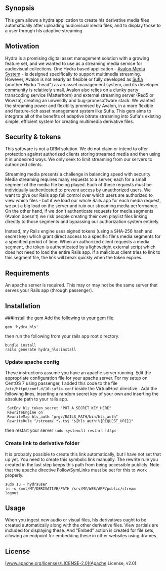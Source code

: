 
## Synopsis

This gem allows a hydra application to create hls derivative media files automatically after uploading audiovisual media files, and to display those to a user through hls adaptive streaming.

## Motivation

Hydra is a promising digital asset management solution with a growing feature set, and we wanted to use as a streaming media service for audiovisual collections. One Hydra based application - [Avalon Media System](https://github.com/avalonmediasystem) - is designed specifically to support multimedia streaming. However, Avalon is not nearly as flexible or fully developed as [Sufia](https://github.com/projecthydra/sufia) (another Hydra "head") as an asset management system, and its developer community is relatively small. Avalon also relies on a clunky party transcoding service (Matterhorn) and external streaming server (Red5 or Wowza), creating an unweildly and bug-pronesoftware stack. We wanted the streaming power and flexiblity promised by Avalon, in a more flexible and feature-rich asset management system like Sufia. This gem aims to integrate all of the benefits of adaptive bitrate streaming into Sufia's existing simple, efficient system for creating multimedia derivative files. 

## Security & tokens

This software is not a DRM solution. We do not claim or intend to offer protection against authorized clients storing streamed media and then using it in undesired ways. We only seek to limit streaming from our servers to authorized clients.

Streaming media presents a challenge in balancing speed with security. Media streaming requires many requests to a server, each for a small segment of the media file being played. Each of these requests must be individually authenticated to prevent access by unauthorized users. We want to give our Rails app full control over which users are authorized to view which files - but if we load our whole Rails app for each media request, we put a big load on the server and ruin our streaming media performance. On the other hand, if we don't authenticate requests for media segments (Avalon doesn't) we risk people creating their own playlist files linking directly to those segments and bypassing our authorization system entirely.

Instead, my Rails engine uses signed tokens (using a SHA-256 hash and secret key) which grant direct access to a specific file's media segments for a specified period of time. When an authorized client requests a media segment, the token is authenticated by a lightweight external script which does not need to load the entire Rails app. If a malicious client tries to link to this segment file, the link will break quickly when the token expires.

## Requirements

An apache server is required. This may or may not be the same server that serves your Rails app (through passenger).

## Installation

###Install the gem
Add the following to your gem file:

```gem 'hydra_hls'```

then run the following from your rails app root directory:

```
bundle install
rails generate hydra_hls:install
```

### Update apache config
These instructions assume you have an apache server running.
Edit the appropriate configuration file for your apache server. For my setup on CentOS 7 using passenger, I added this code to the file `/etc/httpd/conf.d/10-sufia.conf` inside the VirtualHost directive .
Add the following lines, inserting a random secret key of your own and inserting the absolute path to your rails app.
```
 SetEnv hls_token_secret "PUT_A_SECRET_KEY_HERE"
 RewriteEngine on
 RewriteMap hls_auth "prg:/RAILS_PATH/bin/hls_auth"
 RewriteRule ^/stream/.*\.ts$ "${hls_auth:%{REQUEST_URI}}"
```
then restart your server
```sudo systemctl restart httpd```

### Create link to derivative folder
It is probably possible to create this link automatically, but I have not set that up yet. You need to create this symbolic link manually. The rewrite rule you created in the last step keeps this path from being accessible publicly. Note that the apache directive FollowSymLinks must be set for this to work properly.
```
sudo su - hydrauser
ln -s /mnt/MY/DERIVATIVE/PATH /srv/MY/WEB/APP/public/stream
logout
```

## Usage

When you ingest new audio or visual files, hls derivatives ought to be created automatically along with the other derivative files. View partials are included for displaying these. And "Embed" action is created for file sets, allowing an endpoint for embedding these in other websites using iframes.

## License

[www.apache.org/licenses/LICENSE-2.0](Apache License, v2.0)
